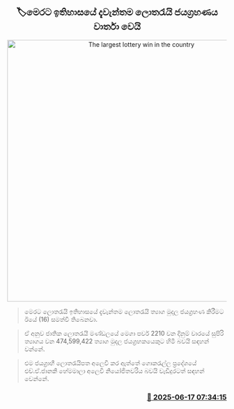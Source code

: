 <p align='center'><b><h2 align='center' title='The largest lottery win in the country's history has been recorded.'>🏷මෙරට ඉතිහාසයේ දැවැන්තම ලොතරැයි ජයග්‍රහණය වාර්තා වෙයි</h2></b></p>
<p align='center'><img src='https://helakuru.sgp1.cdn.digitaloceanspaces.com/esana/images/lib/mega-prixe.jpg' width='600' alt='The largest lottery win in the country's history has been recorded.'></p>

> මෙරට ලොතරැයි ඉතිහාසයේ දැවැන්තම ලොතරැයි ත්‍යාග මුදල ජයග්‍රහණ කිරීමට ඊයේ (16) සමත්වී තිබෙනවා.

> ඒ අනුව ජාතික ලොතරැයි මණ්ඩලයේ මෙගා පවර් 2210 වන දිනුම් වාරයේ සුපිරි ත්‍යාගය වන 474,599,422 ත්‍යාග මුදල ජයග්‍රහකයෙකුට හිමි බවයි සඳහන් වන්නේ.

> එම ජයග්‍රාහී ලොතරැයිපත අලෙවි කර ඇත්තේ ගොකරැල්ල ප්‍රදේශයේ එච්.ඒ.ජානකී හේමමාලා අලෙවි නියෝජිතවරිය බවයි වැඩිදුරටත් සඳහන් වෙන්නේ.



<h3 align='right'><a href='https://www.helakuru.lk/esana/p/111066/'>📅 2025-06-17 07:34:15</a></h3>

